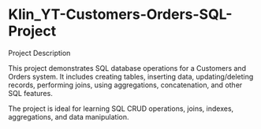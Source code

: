 # Klin_YT-Customers-Orders-SQL-Project

Project Description

This project demonstrates SQL database operations for a Customers and Orders system. 
It includes creating tables, inserting data, updating/deleting records, performing joins, using aggregations, concatenation, and other SQL features.

The project is ideal for learning SQL CRUD operations, joins, indexes, aggregations, and data manipulation.
